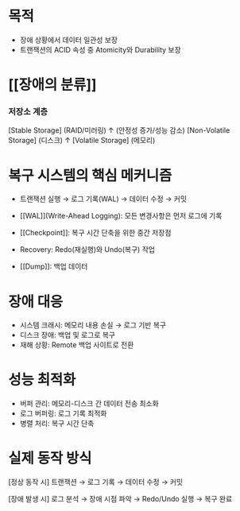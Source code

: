 # 목적
- 장애 상황에서 데이터 일관성 보장
- 트랜잭션의 ACID 속성 중 Atomicity와 Durability 보장

# [[장애의 분류]]

### 저장소 계층
[Stable Storage] (RAID/미러링)
    ↑ (안정성 증가/성능 감소)
[Non-Volatile Storage] (디스크)
    ↑ 
[Volatile Storage] (메모리)

# 복구 시스템의 핵심 메커니즘
- 트랜잭션 실행 → 로그 기록(WAL) → 데이터 수정 → 커밋

- [[WAL]](Write-Ahead Logging): 모든 변경사항은 먼저 로그에 기록
- [[Checkpoint]]: 복구 시간 단축을 위한 중간 저장점
- Recovery: Redo(재실행)와 Undo(복구) 작업
- [[Dump]]: 백업 데이터

# 장애 대응
- 시스템 크래시: 메모리 내용 손실 → 로그 기반 복구
- 디스크 장애: 백업 및 로그로 복구
- 재해 상황: Remote 백업 사이트로 전환



# 성능 최적화
- 버퍼 관리: 메모리-디스크 간 데이터 전송 최소화
- 로그 버퍼링: 로그 기록 최적화
- 병렬 처리: 복구 시간 단축


# 실제 동작 방식
[정상 동작 시]
트랜잭션 → 로그 기록 → 데이터 수정 → 커밋

[장애 발생 시]
로그 분석 → 장애 시점 파악 → Redo/Undo 실행 → 복구 완료